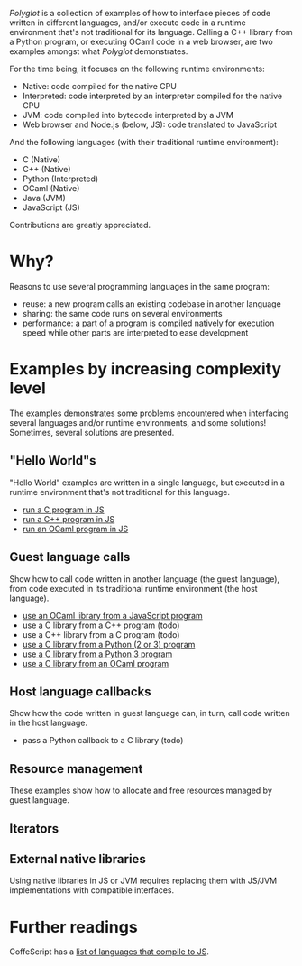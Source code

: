 *Polyglot* is a collection of examples of how to interface pieces of code written in different languages,
and/or execute code in a runtime environment that's not traditional for its language.
Calling a C++ library from a Python program, or executing OCaml code in a web browser,
are two examples amongst what *Polyglot* demonstrates.

For the time being, it focuses on the following runtime environments:

- Native: code compiled for the native CPU
- Interpreted: code interpreted by an interpreter compiled for the native CPU
- JVM: code compiled into bytecode interpreted by a JVM
- Web browser and Node.js (below, JS): code translated to JavaScript

And the following languages (with their traditional runtime environment):

- C (Native)
- C++ (Native)
- Python (Interpreted)
- OCaml (Native)
- Java (JVM)
- JavaScript (JS)

Contributions are greatly appreciated.

Why?
====

Reasons to use several programming languages in the same program:

- reuse: a new program calls an existing codebase in another language
- sharing: the same code runs on several environments
- performance: a part of a program is compiled natively for execution speed while other parts are interpreted to ease development

Examples by increasing complexity level
=======================================

The examples demonstrates some problems encountered when interfacing several languages and/or runtime environments, and some solutions!
Sometimes, several solutions are presented.

"Hello World"s
--------------

"Hello World" examples are written in a single language, but executed in a runtime environment that's not traditional for this language.

- [run a C program in JS](HelloWorlds/C_in_JS.Emscripten)
- [run a C++ program in JS](HelloWorlds/C++_in_JS.Emscripten)
- [run an OCaml program in JS](HelloWorlds/OCaml_in_JS.JsOfOCaml)

Guest language calls
--------------------

Show how to call code written in another language (the guest language), from code executed in its traditional runtime environment (the host language).

- [use an OCaml library from a JavaScript program](GuestCalls/OCaml_from_JavaScript.JsOfOCaml)
- use a C library from a C++ program (todo)
- use a C++ library from a C program (todo)
- [use a C library from a Python (2 or 3) program](GuestCalls/C_from_Python.ctypes)
- [use a C library from a Python 3 program](GuestCalls/C_from_Python3.extension)
- [use a C library from an OCaml program](GuestCalls/C_from_OCaml.ctypes-foreign)

Host language callbacks
-----------------------

Show how the code written in guest language can, in turn, call code written in the host language.

- pass a Python callback to a C library (todo)

Resource management
-------------------

These examples show how to allocate and free resources managed by guest language.

Iterators
---------

External native libraries
-------------------------

Using native libraries in JS or JVM requires replacing them with JS/JVM implementations with compatible interfaces.

Further readings
================

CoffeScript has a [list of languages that compile to JS](https://github.com/jashkenas/coffeescript/wiki/List-of-languages-that-compile-to-JS).
